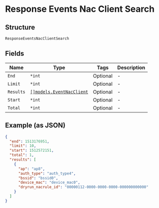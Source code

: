 
# Response Events Nac Client Search

## Structure

`ResponseEventsNacClientSearch`

## Fields

| Name | Type | Tags | Description |
|  --- | --- | --- | --- |
| `End` | `*int` | Optional | - |
| `Limit` | `*int` | Optional | - |
| `Results` | [`[]models.EventNacClient`](../../doc/models/event-nac-client.md) | Optional | - |
| `Start` | `*int` | Optional | - |
| `Total` | `*int` | Optional | - |

## Example (as JSON)

```json
{
  "end": 1513176951,
  "limit": 10,
  "start": 1512572151,
  "total": 1,
  "results": [
    {
      "ap": "ap8",
      "auth_type": "auth_type4",
      "bssid": "bssid0",
      "device_mac": "device_mac0",
      "dryrun_nacrule_id": "00000112-0000-0000-0000-000000000000"
    }
  ]
}
```

